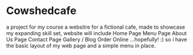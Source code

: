 # Cowshedcafe
a project for my course
a websitre for a fictional cafe, made to showcase my expanding skill set, website will include
Home Page
Menu Page
About Us Page
Contact Page
Gallery / Blog 
Order Online 
...hopefully! :)
so i have the basic layout of my web page and a simple menu in place.
